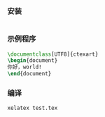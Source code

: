 ### 安装

```bash
```



### 示例程序

```tex
\documentclass[UTF8]{ctexart}
\begin{document}
你好，world!
\end{document}
```



### 编译

```bash
xelatex test.tex
```

